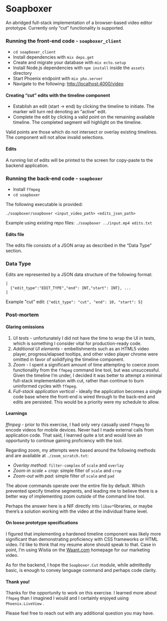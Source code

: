 # Soapboxer
An abridged full-stack implementation of a browser-based video editor prototype. Currently only “cut” functionality is supported.

### Running the front-end code  - `soapboxer_client`

* `cd soapboxer_client`
* Install dependencies with `mix deps.get`
* Create and migrate your database with `mix ecto.setup`
* Install Node.js dependencies with `npm install` inside the `assets` directory
* Start Phoenix endpoint with `mix phx.server`
* Navigate to the following: [http://localhost:4000/video](http://localhost:4000/video)

#### Creating “cut” edits with the timeline component

* Establish an edit (start -> end) by clicking the timeline to initiate. The marker will turn red denoting an “active” edit. 
* Complete the edit by clicking a valid point on the remaining available timeline. The completed segment will highlight on the timeline.

Valid points are those which do not intersect or overlay existing timelines. The component will not allow invalid selections.

#### Edits

A running list of edits will be printed to the screen for copy-paste to the backend application.

### Running the back-end code - `soapboxer`

* Install `ffmpeg` 
* `cd soapboxer`

The following executable is provided:
```
./soapboxer/soapboxer <input_video_path> <edits_json_path>
```

Example using existing repo files: `./soapboxer ../input.mp4 edits.txt`

#### Edits file

The edits file consists of a JSON array as described in the “Data Type” section.

### Data Type

Edits are represented by a JSON data structure of the following format: 
```
[
  {"edit_type":"EDIT_TYPE","end": INT,"start": INT}, ...
]
```

Example "cut" edit: `{"edit_type": "cut", "end": 10, "start": 5}`

### Post-mortem

#### Glaring omissions

1. *UI tests* - unfortunately I did not have the time to wrap the UI in tests, which is something I consider vital for production-ready code.
2. *Additional UI elements* - embellishments such as an HTML5 video player, progress/elapsed tooltips, and other video player chrome were omitted in favor of solidifying the timeline component.  
3. *Zoom* - I spent a significant amount of time attempting to coerce zoom functionality from the `ffmpeg` command line tool, but was unsuccessful. Given the timeline I’m under, I decided it was better to attempt a minimal full-stack implementation with cut, rather than continue to burn uninformed cycles with `ffmpeg`. 
4. *Full-stack application vertical* - ideally the application becomes a single code base where the front-end is wired through to the back-end and edits are persisted. This would be a priority were my schedule to allow. 

#### Learnings

*ffmpeg* - prior to this exercise, I had only very casually used `ffmpeg` to encode videos for mobile devices. Never had I made external calls from application code. That said, I learned quite a lot and would love an opportunity to continue gaining proficiency with the tool. 

Regarding zoom, my attempts were based around the following methods and are available at `./zoom_scratch.txt`:

* _Overlay method_: `filter-complex` of `scale` and `overlay`
* _Zoom-in scale + crop_:  simple filter of `scale` and `crop`
* _Zoom-out with pad_: simple filter of `scale` and `pad`

The above commands operate over the entire file by default. Which prevented specify timeline segments, and leading me to believe there is a better way of implementing zoom outside of the command line tool.

Perhaps the answer here is a NIF directly into `libav*`libraries, or maybe there’s a solution working with the video at the individual frame level.

#### On loose prototype specifications

I figured that implementing a hardened timeline component was likely more significant than demonstrating proficiency with CSS frameworks or HTML video. I’d like to think that my resume alone should speak to that. Case in point, I’m using Wistia on the [Waant.com](http://www.waant.com) homepage for our marketing video. 

As for the backend, I hope the `Soapboxer.Cut` module, while admittedly basic, is enough to convey language command and perhaps code clarity.

#### Thank you!

Thanks for the opportunity to work on this exercise. I learned more about `ffmpeg` than I imagined I would and I certainly enjoyed using `Phoenix.LiveView` . 

Please feel free to reach out with any additional question you may have.
